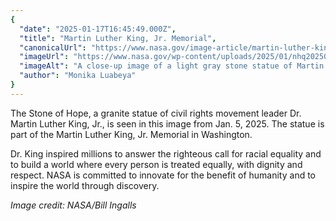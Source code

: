 ```yaml
---
{
  "date": "2025-01-17T16:45:49.000Z",
  "title": "Martin Luther King, Jr. Memorial",
  "canonicalUrl": "https://www.nasa.gov/image-article/martin-luther-king-jr-memorial/",
  "imageUrl": "https://www.nasa.gov/wp-content/uploads/2025/01/nhq202501050006.jpg",
  "imageAlt": "A close-up image of a light gray stone statue of Martin Luther King, Jr. in Washington. The Washington Monument is visible in the background, behind the leafless branches of a tree.",
  "author": "Monika Luabeya"
}
---
```


The Stone of Hope, a granite statue of civil rights movement leader Dr. Martin Luther King, Jr., is seen in this image from Jan. 5, 2025. The statue is part of the Martin Luther King, Jr. Memorial in Washington.

Dr. King inspired millions to answer the righteous call for racial equality and to build a world where every person is treated equally, with dignity and respect. NASA is committed to innovate for the benefit of humanity and to inspire the world through discovery.

_Image credit: NASA/Bill Ingalls_
